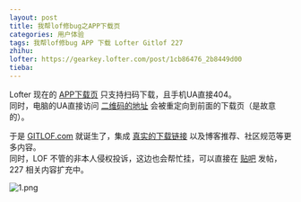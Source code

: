 ```yaml
---
layout: post
title: 我帮lof修bug之APP下载页
categories: 用户体验
tags: 我帮lof修bug APP 下载 Lofter Gitlof 227
zhihu: 
lofter: https://gearkey.lofter.com/post/1cb86476_2b8449d00
tieba: 
---
```


Lofter 现在的 [APP下载页](https://www.lofter.com/app) 只支持扫码下载，且手机UA直接404。  
同时，电脑的UA直接访问 [二维码的地址](https://www.lofter.com/rsc/android/lofter.apk) 会被重定向到前面的下载页（是故意的）。

于是 [GITLOF.com](https://www.gitlof.com/) 就诞生了，集成 [真实的下载链接](https://nos.netease.com/lofter/lofter.apk) 以及博客推荐、社区规范等更多内容。  
同时，LOF 不管的非本人侵权投诉，这边也会帮忙挂，可以直接在 [贴吧](https://tieba.baidu.com/f?kw=lofter) 发帖，227 相关内容扩充中。

![1.png](https://s2.loli.net/2023/02/10/nZIEWhVm4DxyLwl.png)